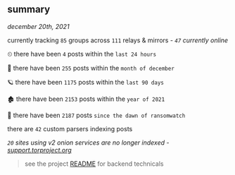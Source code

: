 
## summary
_december 20th, 2021_

currently tracking `85` groups across `111` relays & mirrors - _`47` currently online_

⏲ there have been `4` posts within the `last 24 hours`

🦈 there have been `255` posts within the `month of december`

🪐 there have been `1175` posts within the `last 90 days`

🏚 there have been `2153` posts within the `year of 2021`

🦕 there have been `2187` posts `since the dawn of ransomwatch`

there are `42` custom parsers indexing posts

_`20` sites using v2 onion services are no longer indexed - [support.torproject.org](https://support.torproject.org/onionservices/v2-deprecation/)_

> see the project [README](https://github.com/thetanz/ransomwatch#ransomwatch--) for backend technicals
